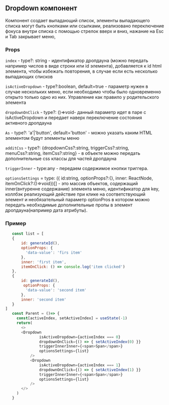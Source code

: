 ## Dropdown компонент

Компонент создает выпадающий список, элементы выпадающего списка могут быть кнопками или ссылками, реализовано переключение фокуса внутри списка с помощью стрелок вверх и вниз, нажание на Esc и Tab закрывает меню,

### Props

`index` - type?: string - идентификатор дропдауна (можно передать например числов в виде строки или id элемента), добавляется к id html элемента, чтобы избежать повторения, в случае если есть несколько выпадающих списков

`isActiveDropdown` - type?:boolean, default=true - параметр нужен в случае нескольких меню, если необходимо чтобы было одновременно открыто только одно из них. Управление как правило у родительского элемента

`dropdownOnClick` - type?: ()=>void- данный параметр идет в паре с isActiveDropdown и передает наверх переключение состояния активного дропдауна
 
`As` - type?: 'a'|'button', default='button' - можно указать каким HTML элементом будут элементы меню

`additCss` - type?: {dropdownCss?:string, triggerCss?:string, menuCss?:string, itemCss?:string} - в объекте можно передать дополнительные css классы для частей дропдауна

`triggerInner` - type:any - передаем содержимое кнопки триггера. 

`optionsSettings` = type: ({
  id:string,
  optionProps?:{}, 
  inner: ReactNode, 
  itemOnClick?:()=>void})[] - это массив объектов, содержащий inner(внтуренне содержание) элемента меню, идентификатор для key, коллбэк реализующий действие при клике на соответствующий элемент и необязательный параметр optionPros в котором можно передать необходимые дополнительные пропы в элемент дропдауна(например дата атрибуты).

### Пример
 ```javascript
    const list = [
    {
        id: generateId(),
        optionProps: {
          'data-value': 'firs item'
        },
        inner: 'first item',
        itemOnClick: () => console.log('item clicked')
    },
    {
        id: generateId(),
         optionProps: {
          'data-value': 'second item'
        },
        inner: 'second item'
    }
]
    const Parent = ()=> {
      const[activeIndex, setActiveIndex] = useState(-1)
      return(
        <>
        <Dropdown
                isActiveDropdown={activeIndex === 0}
                dropdownOnClick={() => { setActiveIndex(0) }}
                triggerInnerInner={<span>Span</span>}
                optionsSettings={list}
            />
            <Dropdown
                isActiveDropdown={activeIndex === 1}
                dropdownOnClick={() => { setActiveIndex(1) }}
                triggerInnerInner={<span>Span</span>}
                optionsSettings={list}
            />
        </>
      )
    }
  ```